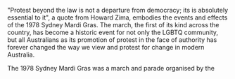 "Protest beyond the law is not a departure from democracy; its is absolutely essential to it", a quote from Howard Zima, embodies the events and effects of the 1978 Sydney Mardi Gras. The march, the first of its kind across the country, has become a historic event for not only the LGBTQ community, but all Australians as its promotion of protest in the face of authority has forever changed the way we view and protest for change in modern Australia.

The 1978 Sydney Mardi Gras was a march and parade organised by the 